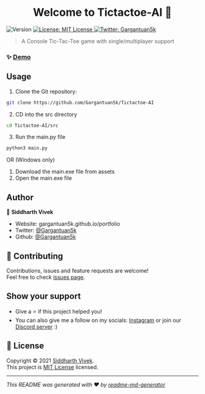 <h1 align="center">Welcome to Tictactoe-AI 👋</h1>
<p>
  <img alt="Version" src="https://img.shields.io/badge/version-1.0-blue.svg?cacheSeconds=2592000" />
  <a href="https://opensource.org/licenses/MIT" target="_blank">
    <img alt="License: MIT License" src="https://img.shields.io/badge/License-MIT License-yellow.svg" />
  </a>
  <a href="https://twitter.com/Gargantuan5k" target="_blank">
    <img alt="Twitter: Gargantuan5k" src="https://img.shields.io/twitter/follow/Gargantuan5k.svg?style=social" />
  </a>
</p>

> A Console Tic-Tac-Toe game with single/multiplayer support

### ✨ [Demo](https://replit.com/@Gargantuan5k/Tictactoe-AI)

## Usage

1. Clone the Git repository:

  ```sh
  git clone https://github.com/Gargantuan5k/Tictactoe-AI
  ```
2. CD into the src directory

```sh
cd Tictactoe-AI/src
```

3. Run the main.py file

```sh
python3 main.py
```

OR (Windows only)
1. Download the main.exe file from assets
2. Open the main.exe file


## Author

👤 **Siddharth Vivek**

* Website: gargantuan5k.github.io/portfolio
* Twitter: [@Gargantuan5k](https://twitter.com/Gargantuan5k)
* Github: [@Gargantuan5k](https://github.com/Gargantuan5k)

## 🤝 Contributing

Contributions, issues and feature requests are welcome!<br />Feel free to check [issues page](https://github.com/Gargantuan5k/Tictactoe-AI/issues). 

## Show your support

* Give a ⭐️ if this project helped you!<br />
* You can also give me a follow on my socials:
<a href="https://www.instagram.com/siddharth._.vivek">Instagram</a> or join our <a href="https://discord.gg/TFB5TQBtSg">Discord server</a> :)

## 📝 License

Copyright © 2021 [Siddharth Vivek](https://github.com/Gargantuan5k).<br />
This project is [MIT License](https://opensource.org/licenses/MIT) licensed.

***
_This README was generated with ❤️ by [readme-md-generator](https://github.com/kefranabg/readme-md-generator)_